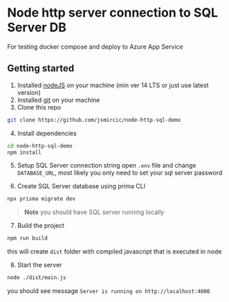 # Node http server connection to SQL Server DB

For testing docker compose and deploy to Azure App Service

## Getting started

1. Installed [nodeJS](https://nodejs.org/en/download/) on your machine (min ver 14 LTS or just use latest version)
2. Installed [git](https://git-scm.com/downloads) on your machine
3. Clone this repo

```bash
git clone https://github.com/jsmircic/node-http-sql-demo
```

4. Install dependencies

```bash
cd node-http-sql-demo
npm install
```

5. Setup SQL Server connection string
   open `.env` file and change `DATABASE_URL`, most likely you only need to set your sql server password

6. Create SQL Server database using prima CLI

```bash
npx prisma migrate dev
```

> **Note**
> you should have SQL server running locally

7. Build the project

```bash
npm run build
```

this will create `dist` folder with compiled javascript that is executed in node

8. Start the server

```bash
node ./dist/main.js
```

you should see message `Server is running on http://localhost:4000`
